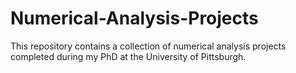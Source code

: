 # Numerical-Analysis-Projects
This repository contains a collection of numerical analysis projects completed during my PhD at the University of Pittsburgh.
